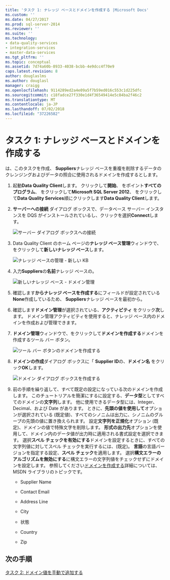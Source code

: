 ```yaml
---
title: 'タスク 1: ナレッジ ベースとドメインを作成する |Microsoft Docs'
ms.custom: ''
ms.date: 04/27/2017
ms.prod: sql-server-2014
ms.reviewer: ''
ms.suite: ''
ms.technology:
- data-quality-services
- integration-services
- master-data-services
ms.tgt_pltfrm: ''
ms.topic: conceptual
ms.assetid: 7d74a60b-8933-4038-bcbb-4e9dcc4f70e9
caps.latest.revision: 8
author: douglaslms
ms.author: douglasl
manager: craigg
ms.openlocfilehash: 9114289ed2a4e09a5f7b59ed016c553c1d225dfc
ms.sourcegitcommit: c18fadce27f330e1d4f36549414e5c84ba2f46c2
ms.translationtype: MT
ms.contentlocale: ja-JP
ms.lasthandoff: 07/02/2018
ms.locfileid: "37226582"
---
```

# <a name="task-1-creating-a-knowledge-base-and-domains"></a>タスク 1: ナレッジ ベースとドメインを作成する
  は、このタスクを作成、 **Suppliers**ナレッジ ベースを重複を削除するデータのクレンジングおよびデータの照合に使用されるドメインを作成するとします。  
  
1.  起動**Data Quality Client**します。 クリックして**開始**、 をポイント**すべてのプログラム**、 をクリックして**Microsoft SQL Server 2012**、 をクリックして**Data Quality Services**順にクリックします**Data Quality Client**します。  
  
2.  **サーバーへの接続** ダイアログ ボックスで、データベース サーバー インスタンスを DQS がインストールされているし、クリックを選択**Connect**します。  
  
     ![サーバー ダイアログ ボックスへの接続](../../2014/tutorials/media/et-creatingaknowledgebaseanddomains-01.jpg "サーバー ダイアログ ボックスへの接続")  
  
3.  Data Quality Client のホーム ページの**ナレッジ ベース管理**ウィンドウで、をクリックして**新しいナレッジ ベース**します。  
  
     ![ナレッジ ベースの管理 - 新しい KB](../../2014/tutorials/media/et-creatingaknowledgebaseanddomains-02.jpg "ナレッジ ベースの管理 - 新しい KB")  
  
4.  入力**Suppliers**の**名前**ナレッジ ベースの。  
  
     ![新しいナレッジ ベース - ドメイン管理](../../2014/tutorials/media/et-creatingaknowledgebaseanddomains-03.jpg "新しいナレッジ ベースのドメインの管理")  
  
5.  確認します**からナレッジ ベースを作成する**にフィールドが設定されている**None**作成しているため、 **Suppliers**ナレッジ ベースを最初から。  
  
6.  確認します**ドメイン管理**が選択されている、**アクティビティ** をクリック**次**します。 ドメイン管理アクティビティを使用すると、ナレッジ ベース内のドメインを作成および管理できます。  
  
7.  **ドメイン管理**ウィンドウで、をクリックして**ドメインを作成する**ドメインを作成するツール バー ボタン。  
  
     ![ツール バー ボタンのドメインを作成する](../../2014/tutorials/media/et-creatingaknowledgebaseanddomains-04.jpg "ドメイン ツール バー ボタンの作成")  
  
8.  **ドメインの作成**ダイアログ ボックスに「 **Supplier ID**の、**ドメイン名** をクリック**OK**します。  
  
     ![ドメイン ダイアログ ボックスを作成する](../../2014/tutorials/media/et-creatingaknowledgebaseanddomains-05.jpg "ドメイン ダイアログ ボックスの作成")  
  
9. 前の手順を繰り返して、すべて既定の設定になっている次のドメインを作成します。 このチュートリアルを簡潔にするに設定する、**データ型**としてすべてのドメインの**文字列**します。 他に使用できるデータ型には、Integer、Decimal、および Date があります。 ときに、**先頭の値を使用して**オプションが選択されている (既定値)、すべてのシノニムは出力に、シノニムのグループの先頭の値に置き換えられます。 設定**文字列を正規化**オプション (既定)、ドメインの値で特殊文字を削除します。 **形式の出力先**オプションを使用して、ドメイン内のデータ値が出力時に適用される書式設定を選択できます。 選択**スペル チェックを有効にする**ドメインを設定するときに、すべての文字列値に対してスペル チェックを実行するには、(既定)。 **言語**の言語バージョンを指定する設定、**スペル チェック**を適用します。 選択**構文エラーのアルゴリズムを無効にする**に構文エラーの文字列値をチェックせずにドメインを設定します。 参照してください[ドメインを作成する](http://msdn.microsoft.com/library/hh510401.aspx)詳細については、MSDN ライブラリのトピックです。  
  
    -   Supplier Name  
  
    -   Contact Email  
  
    -   Address Line  
  
    -   City  
  
    -   状態  
  
    -   Country  
  
    -   Zip  
  
## <a name="next-step"></a>次の手順  
 [タスク 2: ドメイン値を手動で追加する](../../2014/tutorials/task-2-adding-domain-values-manually.md)  
  
  

